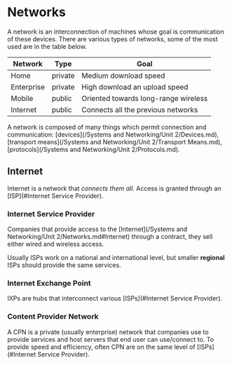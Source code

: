 # Networks

A network is an interconnection of machines whose goal is communication of these devices. There are various types of networks, some of the most used are in the table below.

| **Network** | **Type** | **Goal**                             |
| ----------- | -------- | ------------------------------------ |
| Home        | private  | Medium download speed                |
| Enterprise  | private  | High download an upload speed        |
| Mobile      | public   | Oriented towards long-range wireless |
| Internet    | public   | Connects all the previous networks   |

A network is composed of many things which permit connection and communication: [devices](/Systems and Networking/Unit 2/Devices.md), [transport means](/Systems and Networking/Unit 2/Transport Means.md), [protocols](/Systems and Networking/Unit 2/Protocols.md).

## Internet

Internet is a network that *connects them all*. Access is granted through an [ISP](#Internet Service Provider).

### Internet Service Provider

Companies that provide access to the [Internet](/Systems and Networking/Unit 2/Networks.md#Internet) through a contract, they sell either wired and wireless access.

Usually ISPs work on a national and international level, but smaller **regional** ISPs should provide the same services.

### Internet Exchange Point

IXPs are hubs that interconnect various [ISPs](#Internet Service Provider).

### Content Provider Network

A CPN is a private (usually enterprise) network that companies use to provide services and host servers that end user can use/connect to. To provide speed and efficiency, often CPN are on the same level of [ISPs](#Internet Service Provider).
